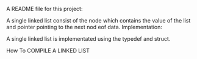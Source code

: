 A README file for this project:

A single linked list consist of the node which contains the value of the list and pointer pointing to the next nod eof data.
 Implementation:

A single linked list is implementated using the typedef and struct.

How To COMPILE A LINKED LIST
